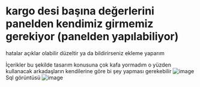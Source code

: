 # kargo desi başına değerlerini panelden kendimiz girmemiz gerekiyor (panelden yapılabiliyor)
hatalar açıklar olabilir düzeltir ya da bildirirseniz ekleme yaparım

İçerikler bu şekilde tasarım konusuna çok kafa yormadım o yüzden kullanacak arkadaşların kendilerine göre bi şey yapması gerekebilir
![image](https://github.com/GodKeep/Kargo-sirketleri-fiyat-karsilastirici/assets/51674276/234611f8-0fb8-4dab-b311-2cd494c852aa)
Sql görüntüsü
![image](https://github.com/GodKeep/Kargo-sirketleri-fiyat-karsilastirici/assets/51674276/401ea2c1-851a-473c-9ccc-6904f2d1a173)

 
